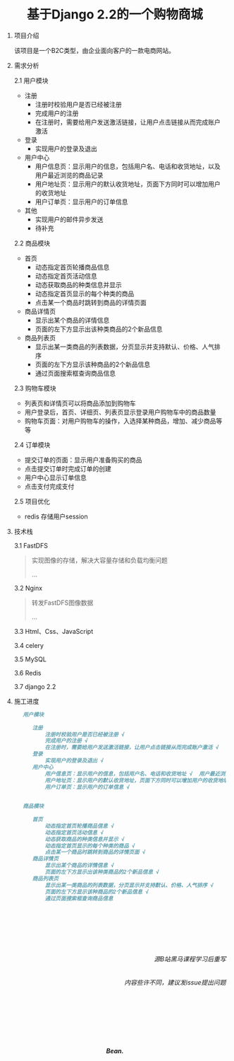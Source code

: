 <h1 style="text-align: center;">基于Django 2.2的一个购物商城</h1>

1. 项目介绍

    该项目是一个B2C类型，由企业面向客户的一款电商网站。
    
2. 需求分析
    
    2.1 用户模块
    - 注册
        - 注册时校验用户是否已经被注册
        - 完成用户的注册
        - 在注册时，需要给用户发送激活链接，让用户点击链接从而完成账户激活
    - 登录
        - 实现用户的登录及退出
    - 用户中心
        - 用户信息页：显示用户的信息，包括用户名、电话和收货地址，以及用户最近浏览的商品记录
        - 用户地址页：显示用户的默认收货地址，页面下方同时可以增加用户的收货地址
        - 用户订单页：显示用户的订单信息
    - 其他
        - 实现用户的邮件异步发送 
        - 待补充

    2.2 商品模块
    - 首页
        - 动态指定首页轮播商品信息
        - 动态指定首页活动信息
        - 动态获取商品的种类信息并显示
        - 动态指定首页显示的每个种类的商品
        - 点击某一个商品时跳转到商品的详情页面
    - 商品详情页
        - 显示出某个商品的详情信息
        - 页面的左下方显示出该种类商品的2个新品信息
    - 商品列表页
        - 显示出某一类商品的列表数据，分页显示并支持默认、价格、人气排序
        - 页面的左下方显示该种商品的2个新品信息
        - 通过页面搜索框查询商品信息
    
    2.3 购物车模块
    - 列表页和详情页可以将商品添加到购物车
    - 用户登录后，首页、详细页、列表页显示登录用户购物车中的商品数量
    - 购物车页面：对用户购物车的操作，入选择某种商品，增加、减少商品等等

    2.4 订单模块
    - 提交订单的页面：显示用户准备购买的商品
    - 点击提交订单时完成订单的创建
    - 用户中心显示订单信息
    - 点击支付完成支付
   
   2.5 项目优化
   - redis 存储用户session
   

3. 技术栈

    3.1 FastDFS
   
   > 实现图像的存储，解决大容量存储和负载均衡问题
   > 
   > ...

    3.2 Nginx
   
   > 转发FastDFS图像数据
   > 
   > ... 

    3.3 Html、Css、JavaScript

    3.4 celery

    3.5 MySQL

    3.6 Redis

    3.7 django 2.2
    
4. 施工进度
```markdown
      用户模块
   
         注册
             注册时校验用户是否已经被注册 √
             完成用户的注册 √
             在注册时，需要给用户发送激活链接，让用户点击链接从而完成账户激活 √
         登录
             实现用户的登录及退出 √
         用户中心
             用户信息页：显示用户的信息，包括用户名、电话和收货地址 √  用户最近浏览的商品记录 √
             用户地址页：显示用户的默认收货地址，页面下方同时可以增加用户的收货地址 √
             用户订单页：显示用户的订单信息 √

   
      商品模块
   
         首页
             动态指定首页轮播商品信息 √
             动态指定首页活动信息 √
             动态获取商品的种类信息并显示 √
             动态指定首页显示的每个种类的商品 √
             点击某一个商品时跳转到商品的详情页面 √
         商品详情页
             显示出某个商品的详情信息 √
             页面的左下方显示出该种类商品的2个新品信息 √
         商品列表页
             显示出某一类商品的列表数据，分页显示并支持默认、价格、人气排序 √
             页面的左下方显示该种商品的2个新品信息 √
             通过页面搜索框查询商品信息
```


<br />
<br />
<br />
<br />
<br />

<h6 style="text-align: right;">源B站黑马课程学习后重写</h6>
<h6 style="text-align: right;">内容些许不同，建议发issue提出问题</h6>


<br />
<br />
<br />
<br />
<br />
<h5 style="text-align: center;">Bean.</h5>